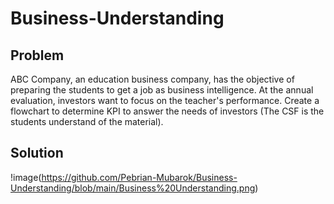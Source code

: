 # Business-Understanding

## Problem 

ABC Company, an education business company, has the objective of preparing the students to get a job as business intelligence.  At the annual evaluation, investors want to focus on the teacher's performance. 
Create a flowchart to determine KPI to answer the needs of investors (The CSF is the students understand of the material).

## Solution 
!image(https://github.com/Pebrian-Mubarok/Business-Understanding/blob/main/Business%20Understanding.png)
